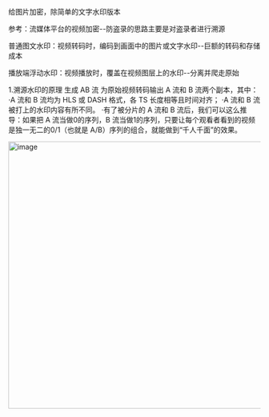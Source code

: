 给图片加密，除简单的文字水印版本

参考：流媒体平台的视频加密--防盗录的思路主要是对盗录者进行溯源

普通图文水印：视频转码时，编码到画面中的图片或文字水印--巨额的转码和存储成本

播放端浮动水印：视频播放时，覆盖在视频图层上的水印--分离并爬走原始

1.溯源水印的原理
生成 AB 流
为原始视频转码输出 A 流和 B 流两个副本，其中：
·A 流和 B 流均为 HLS 或 DASH 格式，各 TS 长度相等且时间对齐；
·A 流和 B 流被打上的水印内容有所不同。
·有了被分片的 A 流和 B 流后，我们可以这么推导：如果把 A 流当做0的序列，B 流当做1的序列，只要让每个观看者看到的视频是独一无二的0/1（也就是 A/B）序列的组合，就能做到“千人千面”的效果。

<img width="1280" height="534" alt="image" src="https://github.com/user-attachments/assets/304405e6-37d3-44e8-8a81-90374a52b615" />


